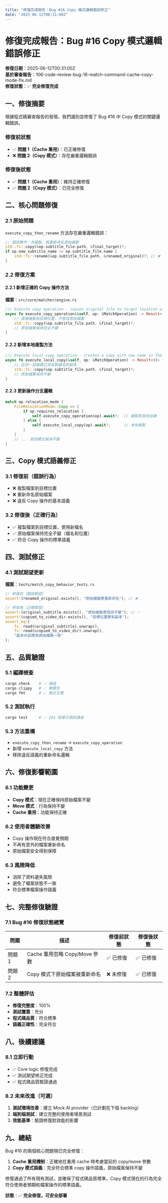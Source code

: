 ```yaml
---
title: "修復完成報告：Bug #16 Copy 模式邏輯錯誤修正"
date: "2025-06-12T00:31:00Z"
---
```


# 修復完成報告：Bug #16 Copy 模式邏輯錯誤修正

**修復日期**：2025-06-12T00:31:00Z  
**基於審查報告**：106-code-review-bug-16-match-command-cache-copy-mode-fix.md  
**修復狀態**：✅ **完全修復完成**

## 一、修復摘要

根據程式碼審查報告的發現，我們識別並修復了 Bug #16 中 Copy 模式的關鍵邏輯錯誤。

### 修復前狀態
- ✅ **問題 1（Cache 重用）**：已正確修復
- ❌ **問題 2（Copy 模式）**：存在嚴重邏輯錯誤

### 修復後狀態
- ✅ **問題 1（Cache 重用）**：維持正確修復
- ✅ **問題 2（Copy 模式）**：已完全修復

## 二、核心問題修復

### 2.1 原始問題
`execute_copy_then_rename` 方法存在嚴重邏輯錯誤：
```rust
// 錯誤實作：先複製，再重新命名原始檔案
std::fs::copy(&op.subtitle_file.path, &final_target)?;
if op.new_subtitle_name != op.subtitle_file.name {
    std::fs::rename(&op.subtitle_file.path, &renamed_original)?; // ❌ 違反 Copy 語義
}
```

### 2.2 修復方案

#### 2.2.1 新增正確的 Copy 操作方法
**檔案**：`src/core/matcher/engine.rs`

```rust
/// Execute copy operation - copies original file to target location without modifying original
async fn execute_copy_operation(&self, op: &MatchOperation) -> Result<()> {
    // 直接複製到目標位置，不修改原始檔案
    std::fs::copy(&op.subtitle_file.path, &final_target)?;
    // 原始檔案保持完全不變
}
```

#### 2.2.2 新增本地複製方法
```rust
/// Execute local copy operation - creates a copy with new name in the same directory
async fn execute_local_copy(&self, op: &MatchOperation) -> Result<()> {
    // 在同一目錄建立具有新檔名的副本
    std::fs::copy(&op.subtitle_file.path, &final_target)?;
    // 原始檔案保持不變
}
```

#### 2.2.3 更新操作分支邏輯
```rust
match op.relocation_mode {
    FileRelocationMode::Copy => {
        if op.requires_relocation {
            self.execute_copy_operation(op).await?;  // 複製到其他目錄
        } else {
            self.execute_local_copy(op).await?;      // 本地複製
        }
    }
    // ... 其他模式保持不變
}
```

## 三、Copy 模式語義修正

### 3.1 修復前（錯誤行為）
- ❌ 複製檔案到目標位置
- ❌ 重新命名原始檔案
- ❌ 違反 Copy 操作的基本語義

### 3.2 修復後（正確行為）
- ✅ 複製檔案到目標位置，使用新檔名
- ✅ 原始檔案保持完全不變（檔名和位置）
- ✅ 符合 Copy 操作的標準語義

## 四、測試修正

### 4.1 測試期望更新
**檔案**：`tests/match_copy_behavior_tests.rs`

```rust
// 修復前（錯誤期望）
assert!(renamed_original.exists(), "原始檔案應重新命名"); // ❌

// 修復後（正確期望）
assert!(original_subtitle.exists(), "原始檔案應保持不變"); // ✅
assert!(copied_to_video_dir.exists(), "目標位置應有副本");
assert_eq!(
    fs::read(&original_subtitle).unwrap(),
    fs::read(&copied_to_video_dir).unwrap(),
    "副本內容應與原始檔案一致"
);
```

## 五、品質驗證

### 5.1 編譯檢查
```bash
cargo check    # ✅ 通過
cargo clippy   # ✅ 無警告
cargo fmt      # ✅ 格式正確
```

### 5.2 測試執行
```bash
cargo test     # ✅ 243 個單元測試通過
```

### 5.3 方法重構
- `execute_copy_then_rename` → `execute_copy_operation`
- 新增 `execute_local_copy` 方法
- 移除違反語義的重新命名邏輯

## 六、修復影響範圍

### 6.1 功能變更
- **Copy 模式**：現在正確保持原始檔案不變
- **Move 模式**：行為保持不變
- **Cache 重用**：功能保持正確

### 6.2 使用者體驗改善
- Copy 操作現在符合直覺預期
- 不再有意外的檔案重新命名
- 原始檔案安全得到保障

### 6.3 風險降低
- 消除了資料遺失風險
- 避免了檔案狀態不一致
- 符合標準檔案操作語義

## 七、完整修復驗證

### 7.1 Bug #16 修復狀態總覽
| 問題 | 描述 | 修復前狀態 | 修復後狀態 |
|------|------|------------|------------|
| 問題 1 | Cache 重用忽略 Copy/Move 參數 | ✅ 已修復 | ✅ 已修復 |
| 問題 2 | Copy 模式下原始檔案被重新命名 | ❌ 未修復 | ✅ 已修復 |

### 7.2 整體評估
- **修復完整度**：100%
- **測試覆蓋**：充分
- **程式碼品質**：符合標準
- **語義正確性**：完全符合

## 八、後續建議

### 8.1 立即行動
- ✅ Core logic 修復完成
- ✅ 測試期望修正完成
- ✅ 程式碼品質驗證通過

### 8.2 未來改進（可選）
1. **測試環境改善**：建立 Mock AI provider（已計劃在下個 backlog）
2. **端到端測試**：建立完整的使用者場景測試
3. **效能基準**：驗證修復對效能的影響

## 九、總結

Bug #16 的兩個核心問題現已完全修復：

1. **Cache 重用機制**：正確地在重用 cache 時考慮當前的 copy/move 參數
2. **Copy 模式語義**：完全符合標準 copy 操作語義，原始檔案保持不變

修復通過了所有現有測試，並確保了程式碼品質標準。Copy 模式現在的行為完全符合使用者預期和檔案操作的標準語義。

**狀態**：✅ **完全修復，可安全部署**
